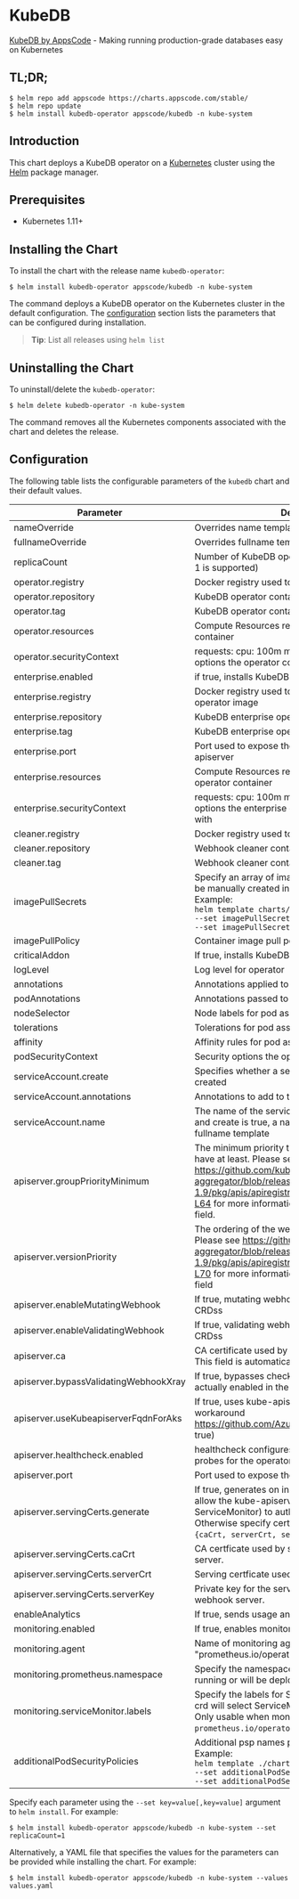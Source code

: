 # KubeDB

[KubeDB by AppsCode](https://github.com/kubedb) - Making running production-grade databases easy on Kubernetes

## TL;DR;

```console
$ helm repo add appscode https://charts.appscode.com/stable/
$ helm repo update
$ helm install kubedb-operator appscode/kubedb -n kube-system
```

## Introduction

This chart deploys a KubeDB operator on a [Kubernetes](http://kubernetes.io) cluster using the [Helm](https://helm.sh) package manager.

## Prerequisites

- Kubernetes 1.11+

## Installing the Chart

To install the chart with the release name `kubedb-operator`:

```console
$ helm install kubedb-operator appscode/kubedb -n kube-system
```

The command deploys a KubeDB operator on the Kubernetes cluster in the default configuration. The [configuration](#configuration) section lists the parameters that can be configured during installation.

> **Tip**: List all releases using `helm list`

## Uninstalling the Chart

To uninstall/delete the `kubedb-operator`:

```console
$ helm delete kubedb-operator -n kube-system
```

The command removes all the Kubernetes components associated with the chart and deletes the release.

## Configuration

The following table lists the configurable parameters of the `kubedb` chart and their default values.

|               Parameter               |                                                                                                                    Description                                                                                                                    |                                Default                                |
|---------------------------------------|---------------------------------------------------------------------------------------------------------------------------------------------------------------------------------------------------------------------------------------------------|-----------------------------------------------------------------------|
| nameOverride                          | Overrides name template                                                                                                                                                                                                                           | `""`                                                                  |
| fullnameOverride                      | Overrides fullname template                                                                                                                                                                                                                       | `""`                                                                  |
| replicaCount                          | Number of KubeDB operator replicas to create (only 1 is supported)                                                                                                                                                                                | `1`                                                                   |
| operator.registry                     | Docker registry used to pull KubeDB operator image                                                                                                                                                                                                | `kubedb`                                                              |
| operator.repository                   | KubeDB operator container image                                                                                                                                                                                                                   | `operator`                                                            |
| operator.tag                          | KubeDB operator container image tag                                                                                                                                                                                                               | `v0.13.0-rc.0`                                                        |
| operator.resources                    | Compute Resources required by the operator container                                                                                                                                                                                              | `{}`                                                                  |
| operator.securityContext              | requests: cpu: 100m memory: 128Mi Security options the operator container should run with                                                                                                                                                         | `{}`                                                                  |
| enterprise.enabled                    | if true, installs KubeDB enterprise operator sidecar                                                                                                                                                                                              | `false`                                                               |
| enterprise.registry                   | Docker registry used to pull KubeDB enterprise operator image                                                                                                                                                                                     | `gcr.io/appscode`                                                     |
| enterprise.repository                 | KubeDB enterprise operator container image                                                                                                                                                                                                        | `kubedb-enterprise-operator`                                          |
| enterprise.tag                        | KubeDB enterprise operator container image tag                                                                                                                                                                                                    | `v0.1.0-alpha.0`                                                      |
| enterprise.port                       | Port used to expose the enterprise operator apiserver                                                                                                                                                                                             | `9443`                                                                |
| enterprise.resources                  | Compute Resources required by the enterprise operator container                                                                                                                                                                                   | `{}`                                                                  |
| enterprise.securityContext            | requests: cpu: 100m memory: 128Mi Security options the enterprise operator container should run with                                                                                                                                              | `{}`                                                                  |
| cleaner.registry                      | Docker registry used to pull Webhook cleaner image                                                                                                                                                                                                | `appscode`                                                            |
| cleaner.repository                    | Webhook cleaner container image                                                                                                                                                                                                                   | `kubectl`                                                             |
| cleaner.tag                           | Webhook cleaner container image tag                                                                                                                                                                                                               | `v1.16`                                                               |
| imagePullSecrets                      | Specify an array of imagePullSecrets. Secrets must be manually created in the namespace. <br> Example: <br> `helm template charts/kubedb \` <br> `--set imagePullSecrets[0].name=sec0 \` <br> `--set imagePullSecrets[1].name=sec1`               | `[]`                                                                  |
| imagePullPolicy                       | Container image pull policy                                                                                                                                                                                                                       | `IfNotPresent`                                                        |
| criticalAddon                         | If true, installs KubeDB operator as critical addon                                                                                                                                                                                               | `false`                                                               |
| logLevel                              | Log level for operator                                                                                                                                                                                                                            | `3`                                                                   |
| annotations                           | Annotations applied to operator deployment                                                                                                                                                                                                        | `{}`                                                                  |
| podAnnotations                        | Annotations passed to operator pod(s).                                                                                                                                                                                                            | `{}`                                                                  |
| nodeSelector                          | Node labels for pod assignment                                                                                                                                                                                                                    | `{"beta.kubernetes.io/arch":"amd64","beta.kubernetes.io/os":"linux"}` |
| tolerations                           | Tolerations for pod assignment                                                                                                                                                                                                                    | `[]`                                                                  |
| affinity                              | Affinity rules for pod assignment                                                                                                                                                                                                                 | `{}`                                                                  |
| podSecurityContext                    | Security options the operator pod should run with.                                                                                                                                                                                                | `{}`                                                                  |
| serviceAccount.create                 | Specifies whether a service account should be created                                                                                                                                                                                             | `true`                                                                |
| serviceAccount.annotations            | Annotations to add to the service account                                                                                                                                                                                                         | `{}`                                                                  |
| serviceAccount.name                   | The name of the service account to use. If not set and create is true, a name is generated using the fullname template                                                                                                                            | ``                                                                    |
| apiserver.groupPriorityMinimum        | The minimum priority the webhook api group should have at least. Please see https://github.com/kubernetes/kube-aggregator/blob/release-1.9/pkg/apis/apiregistration/v1beta1/types.go#L58-L64 for more information on proper values of this field. | `10000`                                                               |
| apiserver.versionPriority             | The ordering of the webhook api inside of the group. Please see https://github.com/kubernetes/kube-aggregator/blob/release-1.9/pkg/apis/apiregistration/v1beta1/types.go#L66-L70 for more information on proper values of this field              | `15`                                                                  |
| apiserver.enableMutatingWebhook       | If true, mutating webhook is configured for KubeDB CRDss                                                                                                                                                                                          | `true`                                                                |
| apiserver.enableValidatingWebhook     | If true, validating webhook is configured for KubeDB CRDss                                                                                                                                                                                        | `true`                                                                |
| apiserver.ca                          | CA certificate used by the Kubernetes api server. This field is automatically assigned by the operator.                                                                                                                                           | `not-ca-cert`                                                         |
| apiserver.bypassValidatingWebhookXray | If true, bypasses checks that validating webhook is actually enabled in the Kubernetes cluster.                                                                                                                                                   | `false`                                                               |
| apiserver.useKubeapiserverFqdnForAks  | If true, uses kube-apiserver FQDN for AKS cluster to workaround https://github.com/Azure/AKS/issues/522 (default true)                                                                                                                            | `true`                                                                |
| apiserver.healthcheck.enabled         | healthcheck configures the readiness and liveliness probes for the operator pod.                                                                                                                                                                  | `false`                                                               |
| apiserver.port                        | Port used to expose the operator apiserver                                                                                                                                                                                                        | `8443`                                                                |
| apiserver.servingCerts.generate       | If true, generates on install/upgrade the certs that allow the kube-apiserver (and potentially ServiceMonitor) to authenticate operators pods. Otherwise specify certs in `apiserver.servingCerts.{caCrt, serverCrt, serverKey}`.                 | `true`                                                                |
| apiserver.servingCerts.caCrt          | CA certficate used by serving certificate of webhook server.                                                                                                                                                                                      | `""`                                                                  |
| apiserver.servingCerts.serverCrt      | Serving certficate used by webhook server.                                                                                                                                                                                                        | `""`                                                                  |
| apiserver.servingCerts.serverKey      | Private key for the serving certificate used by webhook server.                                                                                                                                                                                   | `""`                                                                  |
| enableAnalytics                       | If true, sends usage analytics                                                                                                                                                                                                                    | `true`                                                                |
| monitoring.enabled                    | If true, enables monitoring KubeDB operator                                                                                                                                                                                                       | `false`                                                               |
| monitoring.agent                      | Name of monitoring agent (either "prometheus.io/operator" or "prometheus.io/builtin")                                                                                                                                                             | `"none"`                                                              |
| monitoring.prometheus.namespace       | Specify the namespace where Prometheus server is running or will be deployed.                                                                                                                                                                     | `""`                                                                  |
| monitoring.serviceMonitor.labels      | Specify the labels for ServiceMonitor. Prometheus crd will select ServiceMonitor using these labels. Only usable when monitoring agent is `prometheus.io/operator`.                                                                               | `{}`                                                                  |
| additionalPodSecurityPolicies         | Additional psp names passed to operator <br> Example: <br> `helm template ./chart/kubedb \` <br> `--set additionalPodSecurityPolicies[0]=abc \` <br> `--set additionalPodSecurityPolicies[1]=xyz`                                                 | `[]`                                                                  |


Specify each parameter using the `--set key=value[,key=value]` argument to `helm install`. For example:

```console
$ helm install kubedb-operator appscode/kubedb -n kube-system --set replicaCount=1
```

Alternatively, a YAML file that specifies the values for the parameters can be provided while
installing the chart. For example:

```console
$ helm install kubedb-operator appscode/kubedb -n kube-system --values values.yaml
```
